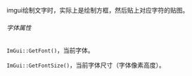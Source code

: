 imgui绘制文字时，实际上是绘制方框，然后贴上对应字符的贴图。

###### 字体属性

`ImGui::GetFont()`，当前字体。

`ImGui::GetFontSize()`，当前字体尺寸（字体像素高度）。